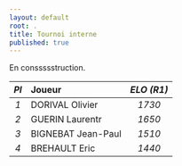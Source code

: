 ```yaml
---
layout: default
root: .
title: Tournoi interne
published: true
---
```


En conssssstruction.

|*Pl*|  **Joueur** |   *ELO (R1)*     |
|:-:|:------------ |:----------------:|
|*1*| DORIVAL Olivier        | *1730* |
|*2*| GUERIN Laurentr        | *1650* |
|*3*| BIGNEBAT Jean-Paul     | *1510* |
|*4*| BREHAULT Eric          | *1440* |
